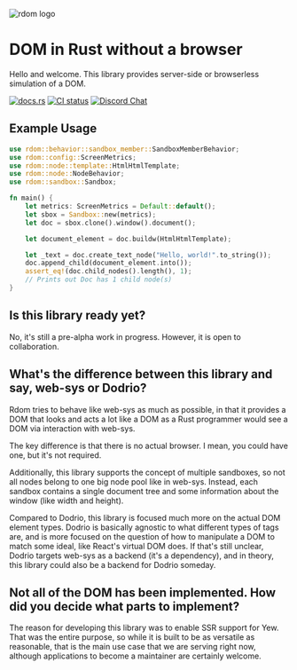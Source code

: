 ![rdom logo](rdom-logo.png)

# DOM in Rust without a browser

Hello and welcome. This library provides server-side or browserless simulation of a DOM.

[<img alt="docs.rs" src="https://docs.rs/rdom/badge.svg" />](https://docs.rs/rdom/latest/rdom/)
[<img alt="CI status" src="https://github.com/philip-peterson/rust-rdom/actions/workflows/ci.yml/badge.svg?branch=master" />](https://github.com/philip-peterson/rust-rdom/actions/workflows/ci.yml?query=branch%3Amaster)
[![Discord Chat](https://img.shields.io/discord/826351203637133373.svg)](https://discord.gg/a6AWa35Sj8)

## Example Usage

```rust
use rdom::behavior::sandbox_member::SandboxMemberBehavior;
use rdom::config::ScreenMetrics;
use rdom::node::template::HtmlHtmlTemplate;
use rdom::node::NodeBehavior;
use rdom::sandbox::Sandbox;

fn main() {
    let metrics: ScreenMetrics = Default::default();
    let sbox = Sandbox::new(metrics);
    let doc = sbox.clone().window().document();

    let document_element = doc.buildw(HtmlHtmlTemplate);

    let _text = doc.create_text_node("Hello, world!".to_string());
    doc.append_child(document_element.into());
    assert_eq!(doc.child_nodes().length(), 1);
    // Prints out Doc has 1 child node(s)
}
```

## Is this library ready yet?

No, it's still a pre-alpha work in progress. However, it is open to collaboration.

## What's the difference between this library and say, web-sys or Dodrio?

Rdom tries to behave like web-sys as much as possible, in that it provides a DOM
that looks and acts a lot like a DOM as a Rust programmer would see a DOM via interaction
with web-sys.

The key difference is that there is no actual browser. I mean, you could have one, but it's not
required.

Additionally, this library supports the concept of multiple sandboxes, so not all nodes belong
to one big node pool like in web-sys. Instead, each sandbox contains a single document tree and
some information about the window (like width and height).

Compared to Dodrio, this library is focused much more on the actual DOM element types. Dodrio
is basically agnostic to what different types of tags are, and is more focused on the question
of how to manipulate a DOM to match some ideal, like React's virtual DOM does. If that's still
unclear, Dodrio targets web-sys as a backend (it's a dependency), and in theory, this library
could also be a backend for Dodrio someday.

## Not all of the DOM has been implemented. How did you decide what parts to implement?

The reason for developing this library was to enable SSR support for Yew. That was the entire
purpose, so while it is built to be as versatile as reasonable, that is the main use case that
we are serving right now, although applications to become a maintainer are certainly welcome.
